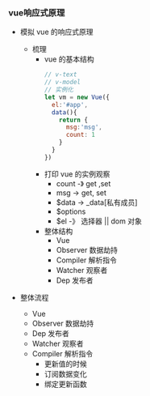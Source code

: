 ### vue响应式原理

- 模拟 vue 的响应式原理
  - 梳理
    - vue 的基本结构
      ```javascript
      // v-text
      // v-model
      // 实例化
      let vm = new Vue({
        el:'#app',
        data(){
          return {
            msg:'msg',
            count: 1
          }
        }
      })
      ```
    - 打印 vue  的实例观察
      - count -》 get ,set
      - msg -> get, set
      - $data -> _data[私有成员]
      - $options
      - $el -》 选择器 || dom 对象
    - 整体结构
      - Vue
      - Observer 数据劫持
      - Compiler 解析指令
      - Watcher 观察者
      - Dep 发布者
  
- 整体流程
  - Vue
  - Observer 数据劫持
  - Dep 发布者
  - Watcher 观察者
  - Compiler 解析指令
    - 更新值的时候
    - 订阅数据变化
    - 绑定更新函数
